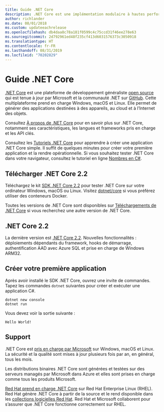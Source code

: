 ```yaml
---
title: Guide .NET Core
description: .NET Core est une implémentation modulaire à hautes performances de .NET pour la création d’applications Windows, Linux et Mac. Découvrez .NET Core pour démarrer.
author: richlander
ms.date: 08/01/2018
ms.custom: updateeachrelease
ms.openlocfilehash: db4daa8c78a181f0599c4c75ccd31f46ee278e63
ms.sourcegitcommit: 2d792961ed48f235cf413d6031576373c3050918
ms.translationtype: HT
ms.contentlocale: fr-FR
ms.lasthandoff: 08/31/2019
ms.locfileid: "70202829"
---
```

# <a name="net-core-guide"></a>Guide .NET Core

[.NET Core](about.md) est une plateforme de développement généraliste [open source](https://github.com/dotnet/coreclr/blob/master/LICENSE.TXT) qui est tenue à jour par Microsoft et la communauté .NET sur [GitHub](https://github.com/dotnet/core). Cette multiplateforme prend en charge Windows, macOS et Linux. Elle permet de générer des applications destinées à des appareils, au cloud et à l’Internet des objets.

Consultez [À propos de .NET Core](about.md) pour en savoir plus sur .NET Core, notamment ses caractéristiques, les langues et frameworks pris en charge et les API clés.

Consultez les [Tutoriels .NET Core](tutorials/index.md) pour apprendre à créer une application .NET Core simple. Il suffit de quelques minutes pour créer votre première application et la rendre opérationnelle. Si vous souhaitez tester .NET Core dans votre navigateur, consultez le tutoriel en ligne [Nombres en C#](../csharp/tutorials/intro-to-csharp/numbers-in-csharp.yml).

## <a name="download-net-core-22"></a>Télécharger .NET Core 2.2

Téléchargez le kit [SDK .NET Core 2.2](https://www.microsoft.com/net/download) pour tester .NET Core sur votre ordinateur Windows, macOS ou Linux. Visitez [dotnet/core](https://hub.docker.com/_/microsoft-dotnet-core/) si vous préférez utiliser des conteneurs Docker.

Toutes les versions de .NET Core sont disponibles sur [Téléchargements de .NET Core](https://www.microsoft.com/net/download/archives) si vous recherchez une autre version de .NET Core.

## <a name="net-core-22"></a>.NET Core 2.2

La dernière version est [.NET Core 2.2](whats-new/dotnet-core-2-2.md). Nouvelles fonctionnalités : déploiements dépendants du framework, hooks de démarrage, authentification AAD avec Azure SQL et prise en charge de Windows ARM32.

## <a name="create-your-first-application"></a>Créer votre première application

Après avoir installé le SDK .NET Core, ouvrez une invite de commandes. Tapez les commandes `dotnet` suivantes pour créer et exécuter une application C#.

```console
dotnet new console
dotnet run
```

Vous devez voir la sortie suivante :

```output
Hello World!
```

## <a name="support"></a>Support

.NET Core est [pris en charge par Microsoft](https://www.microsoft.com/net/support/policy) sur Windows, macOS et Linux. La sécurité et la qualité sont mises à jour plusieurs fois par an, en général, tous les mois.

Les distributions binaires .NET Core sont générées et testées sur des serveurs managés par Microsoft dans Azure et elles sont prises en charge comme tous les produits Microsoft.

[Red Hat prend en charge .NET Core](http://redhatloves.net/) sur Red Hat Enterprise Linux (RHEL). Red Hat génère .NET Core à partir de la source et le rend disponible dans les [collections logicielles Red Hat](https://developers.redhat.com/products/softwarecollections/overview/). Red Hat et Microsoft collaborent pour s’assurer que .NET Core fonctionne correctement sur RHEL.
